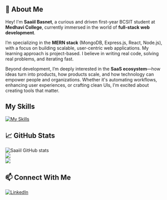 ## 👋 About Me

Hey! I'm **Saaiil Basnet**, a curious and driven first-year BCSIT student at **Medhavi College**, currently immersed in the world of **full-stack web development**.

I’m specializing in the **MERN stack** (MongoDB, Express.js, React, Node.js), with a focus on building scalable, user-centric web applications. My learning approach is project-based. I believe in writing real code, solving real problems, and iterating fast.

Beyond development, I’m deeply interested in the **SaaS ecosystem**—how ideas turn into products, how products scale, and how technology can empower people and organizations. Whether it's automating workflows, enhancing user experiences, or crafting clean UIs, I’m excited about creating tools that matter.



## My Skills

[![My Skills](https://skillicons.dev/icons?i=js,html,css,mysql,tailwind,c,php,ts,figma,vscode,git,github,postman,react,redux,nodejs,expressjs,nextjs,supabase,prisma,sequelize,postgresql,bootstrap,npm)](https://skillicons.dev)

## 📈 GitHub Stats
![Saaiil GitHub stats](https://github-readme-stats.vercel.app/api?username=saaiilbasnet&show_icons=true&theme=radical) <br/>
![](https://nirzak-streak-stats.vercel.app/?user=saaiilbasnet&theme=dark&hide_border=true)<br/>
![](https://github-readme-stats.vercel.app/api/top-langs/?username=saaiilbasnet&theme=dark&hide_border=true&include_all_commits=false&count_private=true&layout=compact)



## 📫 Connect With Me
[![LinkedIn](https://img.shields.io/badge/LinkedIn-blue?style=flat&logo=linkedin)](https://www.linkedin.com/in/saaiil-basnet-07b617281)
